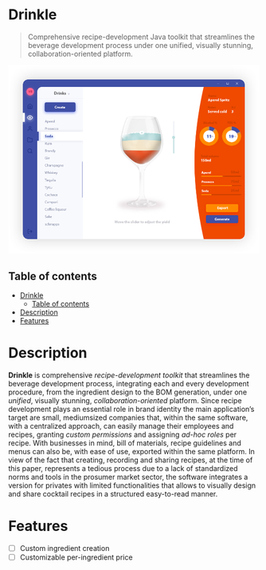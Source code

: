 # Drinkle
> Comprehensive recipe-development Java toolkit that streamlines the beverage development
process under one unified, visually stunning, collaboration-oriented platform. 

<span style="display:block;text-align:center">
    <img src="./assets/drinkle-screenshot.png" alt="vue-spritecore logo">
</span>

## Table of contents

- [Drinkle](#drinkle)
  - [Table of contents](#table-of-contents)
- [Description](#description)
- [Features](#features)

# Description

**Drinkle** is comprehensive _recipe-development toolkit_ that streamlines the beverage development
process, integrating each and every development procedure, from the ingredient design to the BOM
generation, under one _unified_, visually stunning, _collaboration-oriented_ platform. Since recipe
development plays an essential role in brand identity the main application’s target are small, mediumsized companies that, within the same software, with a centralized approach, can easily manage their
employees and recipes, granting _custom permissions_ and assigning _ad-hoc roles_ per recipe. With
businesses in mind, bill of materials, recipe guidelines and menus can also be, with ease of use, exported
within the same platform. In view of the fact that creating, recording and sharing recipes, at the time of
this paper, represents a tedious process due to a lack of standardized norms and tools in the prosumer
market sector, the software integrates a version for privates with limited functionalities that allows to
visually design and share cocktail recipes in a structured easy-to-read manner.


# Features

- [ ] Custom ingredient creation
- [ ] Customizable per-ingredient price
